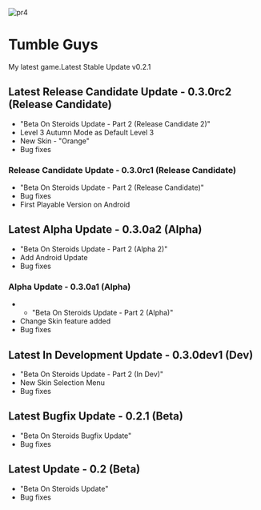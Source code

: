 ![pr4](https://user-images.githubusercontent.com/79392401/130195231-58145542-2bf5-476a-8137-060c98d2ab53.png)
# Tumble Guys
My latest game.Latest Stable Update v0.2.1

## Latest Release Candidate Update - 0.3.0rc2 (Release Candidate)
+ "Beta On Steroids Update - Part 2 (Release Candidate 2)"
+ Level 3 Autumn Mode as Default Level 3
+ New Skin - "Orange"
+ Bug fixes

### Release Candidate Update - 0.3.0rc1 (Release Candidate)
+ "Beta On Steroids Update - Part 2 (Release Candidate)"
+ Bug fixes
+ First Playable Version on Android

## Latest Alpha Update - 0.3.0a2 (Alpha)
+ "Beta On Steroids Update - Part 2 (Alpha 2)"
+ Add Android Update
+ Bug fixes

### Alpha Update - 0.3.0a1 (Alpha)
+ + "Beta On Steroids Update - Part 2 (Alpha)"
+ Change Skin feature added
+ Bug fixes

## Latest In Development Update - 0.3.0dev1 (Dev)
+ "Beta On Steroids Update - Part 2 (In Dev)"
+ New Skin Selection Menu
+ Bug fixes

## Latest Bugfix Update - 0.2.1 (Beta)
+ "Beta On Steroids Bugfix Update"
+ Bug fixes

## Latest Update - 0.2 (Beta)
+ "Beta On Steroids Update"
+ Bug fixes
